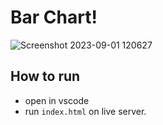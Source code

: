 # Bar Chart!
![Screenshot 2023-09-01 120627](https://github.com/AriaBalaei/d3-barcharts/assets/141871802/a04208b4-9106-4ce4-8c4c-2eebf7a88dee)

## How to run

 - open in vscode
 - run `index.html` on live server.

